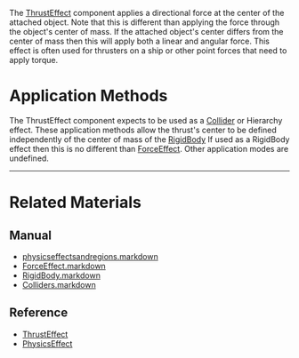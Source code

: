 The [ThrustEffect](https://github.com/zeroengineteam/ZeroDocs/code_reference/class_reference/ThrustEffect.markdown) component applies a directional force at the center of the attached object. Note that this is different than applying the force through the object's center of mass. If the attached object's center differs from the center of mass then this will apply both a linear and angular force. This effect is often used for thrusters on a ship or other point forces that need to apply torque.

 #  Application Methods
The ThrustEffect component expects to be used as a [Collider](https://github.com/zeroengineteam/ZeroDocs/zero_editor_documentation/zeromanual/physics/physicseffectsandregions/Colliders.markdown) or Hierarchy effect. These application methods allow the thrust's center to be defined independently of the center of mass of the [RigidBody](https://github.com/zeroengineteam/ZeroDocs/zero_editor_documentation/zeromanual/physics/physicseffectsandregions/RigidBody.markdown) If used as a RigidBody effect then this is no different than [ForceEffect](https://github.com/zeroengineteam/ZeroDocs/zero_editor_documentation/zeromanual/physics/physicseffectsandregions/ForceEffect.markdown). Other application modes are undefined.

---
 #  Related Materials
 ##  Manual
- [physicseffectsandregions.markdown](https://github.com/zeroengineteam/ZeroDocs/zero_editor_documentation/zeromanual/physics/physicseffectsandregions.markdown)
- [ForceEffect.markdown](https://github.com/zeroengineteam/ZeroDocs/zero_editor_documentation/zeromanual/physics/physicseffectsandregions/ForceEffect.markdown)
- [RigidBody.markdown](https://github.com/zeroengineteam/ZeroDocs/zero_editor_documentation/zeromanual/physics/physicseffectsandregions/RigidBody.markdown)
- [Colliders.markdown](https://github.com/zeroengineteam/ZeroDocs/zero_editor_documentation/zeromanual/physics/physicseffectsandregions/Colliders.markdown)

 ##  Reference
- [ThrustEffect](https://github.com/zeroengineteam/ZeroDocs/code_reference/class_reference/ThrustEffect.markdown)
- [PhysicsEffect](https://github.com/zeroengineteam/ZeroDocs/code_reference/class_reference/PhysicsEffect.markdown) 

 
